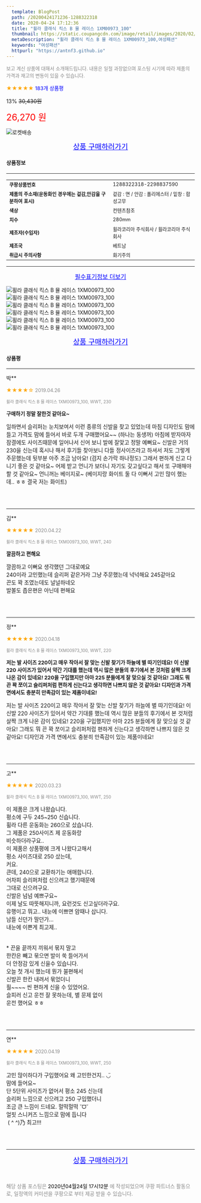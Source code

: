 ```yaml
---
  template: BlogPost
  path: /20200424171236-1288322318
  date: 2020-04-24 17:12:36
  title: "휠라 클래식 킥스 B 뮬 레이스 1XM00973_100"
  thumbnail: https://static.coupangcdn.com/image/retail/images/2020/02/21/12/8/6d1d88e3-ce52-4932-9640-0ba3ba219291.jpg
  metaDescription: "휠라 클래식 킥스 B 뮬 레이스 1XM00973_100,여성패션"
  keywords: "여성패션"
  httpurl: "https://antnf3.github.io"
---
```

  
<span style="color: #888;font-size:0.8rem">보고 계신 상품에 대해서 소개해드립니다.
내용은 일절 과장없으며 포스팅 시기에 따라 제품의 가격과 재고의 변동이 있을 수 있습니다.</span>
  
<span style="color: orange;">★★★★★</span> <span style="color: blue;font-size: 0.85rem;">183개 상품평</span>

<span style="font-size: 0.9rem">13%</span> <span style="font-size: 0.9rem">~~30,430원~~</span>

<span style="color: red;font-size: 1.5rem;">26,270 원</span>

![로켓배송](https://postfiles.pstatic.net/MjAyMDA0MTBfMjcz/MDAxNTg2NDQ1OTAwMDc5.1T-Iy6-X12_V8iyof2OtSqUCu6urPUUOnjG41kbMy_kg.c1eqxaGayJ1XX0TGV24QXbZg9dvQ9C_dYZx39G_Z7Wog.PNG.cigshop2/rocket_logo.png?type=w773)

<p align="center"><a href="http://me2.do/5h7tRnHW" style="font-size: 1.2rem; color: blue;">상품 구매하러가기</a></p>

#### 상품정보

---

|                  |                       |
| ---------------- | --------------------- |
| **<span style="font-size:0.8rem;">쿠팡상품번호</span>** | <span style="font-size:0.8rem;">1288322318-2298837590</span> |
| **<span style="font-size:0.8rem;">제품의 주소재(운동화인 경우에는 겉감,안감을 구분하여 표시)</span>**    | <span style="font-size:0.8rem;">겉감 : 면 / 안감 : 폴리에스터 / 밑창 : 합성고무</span>        |
| **<span style="font-size:0.8rem;">색상</span>**    | <span style="font-size:0.8rem;">컨텐츠참조</span>        |
| **<span style="font-size:0.8rem;">치수</span>**    | <span style="font-size:0.8rem;">280mm</span>        |
| **<span style="font-size:0.8rem;">제조자(수입자)</span>**    | <span style="font-size:0.8rem;">휠라코리아 주식회사 / 휠라코리아 주식회사</span>        |
| **<span style="font-size:0.8rem;">제조국</span>**    | <span style="font-size:0.8rem;">베트남</span>        |
| **<span style="font-size:0.8rem;">취급시 주의사항</span>**    | <span style="font-size:0.8rem;">화기주의</span>        |



---

<p align="center"><a href="http://me2.do/5h7tRnHW" style="font-size: 1rem; color: blue;">필수표기정보 더보기</a></p>

![휠라 클래식 킥스 B 뮬 레이스 1XM00973_100](http://thumbnail7.coupangcdn.com/thumbnails/remote/q89/image/retail/images/225828619873210-7c0d99c5-08cc-4245-89a6-aed8117b4672.jpg)
![휠라 클래식 킥스 B 뮬 레이스 1XM00973_100](http://thumbnail6.coupangcdn.com/thumbnails/remote/q89/image/retail/images/2020/02/21/12/1/6bde921e-87d4-42fc-a36d-f478c8a35ad8.jpg)
![휠라 클래식 킥스 B 뮬 레이스 1XM00973_100](http://thumbnail8.coupangcdn.com/thumbnails/remote/q89/image/retail/images/2020/02/21/12/1/0f2b725c-ca47-4a29-9a09-155375c37429.jpg)
![휠라 클래식 킥스 B 뮬 레이스 1XM00973_100](http://thumbnail6.coupangcdn.com/thumbnails/remote/q89/image/retail/images/2020/02/21/12/9/e64776f5-3fac-4260-8d68-137954bb3576.jpg)
![휠라 클래식 킥스 B 뮬 레이스 1XM00973_100](http://thumbnail6.coupangcdn.com/thumbnails/remote/q89/image/retail/images/2020/02/21/12/8/b9bc5a91-a894-4432-bac7-a9b7043ef8c7.jpg)
![휠라 클래식 킥스 B 뮬 레이스 1XM00973_100](http://thumbnail10.coupangcdn.com/thumbnails/remote/q89/image/retail/images/2020/02/21/12/3/33091387-570a-44a9-9041-425d347f7215.jpg)

<p align="center"><a href="http://me2.do/5h7tRnHW" style="font-size: 1.2rem; color: blue;">상품 구매하러가기</a></p>

#### 상품평
  
---
  
박**
    
<span style="color: orange;">★★★★☆</span> <span style="font-size:0.8rem;color: #888;">2019.04.26</span>
    
<span style="color: #888;font-size:0.7rem">휠라 클래식 킥스 B 뮬 레이스 1XM00973_100, WWT, 230</span>
    
<span style="font-size:0.85rem">**구매하기 정말 잘한것 같아요~**</span>
    
<span style="font-size: 0.9rem;">일하면서 슬리퍼는 눈치보여서 이런 종류의 신발을 찾고 있었는데 마침 디자인도 맘에 들고 가격도 맘에 들어서 바로 두개 구매했어요~~ (하나는 동생꺼) 아침에 받자마자 잠결에도 사이즈때문에 일어나서 신어 보니 발에 잘맞고 정말 예뻐요~ 신발은 거의 230을 신는데 혹시나 해서 후기들 찾아보니 다들 정사이즈라고 하셔서 저도 그렇게 주문했는데 뒷부분 아주 조금 남아요! (검지 손가락 하나정도) 그래서 편하게 신고 다니기 좋은 것 같아요~ 어제 받고 언니가 보더니 자기도 갖고싶다고 해서 또 구매해야 할 것 같아요~ 언니꺼는 베이지로~ (베이지랑 화이트 둘 다 이뻐서 고민 많이 했는데.. ㅎㅎ 결국 저는 화이트)</span>
    
<br>
<br>

---
  
김**
    
<span style="color: orange;">★★★★★</span> <span style="font-size:0.8rem;color: #888;">2020.04.22</span>
    
<span style="color: #888;font-size:0.7rem">휠라 클래식 킥스 B 뮬 레이스 1XM00973_100, WWT, 240</span>
    
<span style="font-size:0.85rem">**깔끔하고 편해요**</span>
    
<span style="font-size: 0.9rem;">깔끔하고 이뻐요 생각했던 그대로예요<br/>240이라 고민했는데 슬리퍼 같은거라 그냥 주문했는데 넉넉해요 245같아요<br/>끈도 꽉 조였는데도 널널하네오<br/>발볼도 좁은편은 아닌데 편해요</span>
    
<br>
<br>

---
  
정**
    
<span style="color: orange;">★★★★★</span> <span style="font-size:0.8rem;color: #888;">2020.04.18</span>
    
<span style="color: #888;font-size:0.7rem">휠라 클래식 킥스 B 뮬 레이스 1XM00973_100, WWT, 220</span>
    
<span style="font-size:0.85rem">**저는 발 사이즈 220이고 매우 작아서 잘 맞는 신발 찾기가 하늘에 별 따기인데요! 이 신발 220 사이즈가 있어서 약간 기대를 했는데 역시 많은 분들의 후기에서 본 것처럼 살짝 크게 나온 감이 있네요! 220을 구입했지만 아마 225 분들에게 잘 맞으실 것 같아요! 그래도 뭐 끈 꽉 쪼이고 슬리퍼처럼 편하게 신는다고 생각하면 나쁘지 않은 것 같아요! 디자인과 가격 면에서도 충분히 만족감이 있는 제품이네요!**</span>
    
<span style="font-size: 0.9rem;">저는 발 사이즈 220이고 매우 작아서 잘 맞는 신발 찾기가 하늘에 별 따기인데요! 이 신발 220 사이즈가 있어서 약간 기대를 했는데 역시 많은 분들의 후기에서 본 것처럼 살짝 크게 나온 감이 있네요! 220을 구입했지만 아마 225 분들에게 잘 맞으실 것 같아요! 그래도 뭐 끈 꽉 쪼이고 슬리퍼처럼 편하게 신는다고 생각하면 나쁘지 않은 것 같아요! 디자인과 가격 면에서도 충분히 만족감이 있는 제품이네요!</span>
    
<br>
<br>

---
  
고**
    
<span style="color: orange;">★★★★★</span> <span style="font-size:0.8rem;color: #888;">2020.03.23</span>
    
<span style="color: #888;font-size:0.7rem">휠라 클래식 킥스 B 뮬 레이스 1XM00973_100, WWT, 250</span>
    

    
<span style="font-size: 0.9rem;">이 제품은 크게 나왔습니다.<br/>평소에 구두 245~250 신습니다.<br/>휠라 다른 운동화는 260으로 샀습니다.<br/>그 제품은 250사이즈 제 운동화랑<br/>비슷하더라구요..<br/>이 제품은 상품평에 크게 나왔다고해서<br/>평소 사이즈대로 250 샀는데,<br/>커요.<br/>큰데, 240으로 교환하기는 애매합니다.<br/>어차피 슬리퍼처럼 신으려고 했기때문에<br/>그대로 신으려구요.<br/>신발은 넘넘 예쁘구요~<br/>이제 날도 따뜻해지니까, 요런것도 신고싶더라구요.<br/>유행이고 뭐고.. 내눈에 이쁘면 암때나 삽니다.<br/>남들 신던가 말던가...<br/>내눈에 이쁜게 최고제..<br/><br/><br/>* 끈을 끝까지 끼워서 묶지 말고 <br/>한칸은 빼고 묶으면 발이 쑥 들어가서<br/>더 안정감 있게 신을수 있습니다. <br/>오늘 첫 개시 했는데 뭔가 불편해서<br/>신발끈 한칸 내려서 묶었더니 <br/>훨~~~~ 씬 편하게 신을 수 있었어요. <br/>슬피러 신고 운전 잘 못하는데, 별 문제 없이<br/>운전 했어요 ㅎㅎ</span>
    
<br>
<br>

---
  
연**
    
<span style="color: orange;">★★★★★</span> <span style="font-size:0.8rem;color: #888;">2020.04.19</span>
    
<span style="color: #888;font-size:0.7rem">휠라 클래식 킥스 B 뮬 레이스 1XM00973_100, WWT, 250</span>
    

    
<span style="font-size: 0.9rem;">고민 많이하다가 구입했어요 왜 고민한건지.. ◡̈ <br/>맘에 들어요~<br/>단 5단위 사이즈가 없어서 평소 245 신는데<br/>슬리퍼 느낌으로 신으려고 250 구입했더니 <br/>조금 큰 느낌이 드네요. 헐떡헐떡 ˘ᗜ˘ <br/>얼핏 스니커즈 느낌으로 맘에 듭니다<br/> (  ^ ^)乃 최고!!!</span>
    
<br>
<br>


  
---
  
<p align="center"><a href="http://me2.do/5h7tRnHW" style="font-size: 1.2rem; color: blue;">상품 구매하러가기</a></p>
  
<br>
  
<span style="font-size: 0.85rem; color: #888;">해당 상품 포스팅은 <span style="color: #000;"> 2020년04월24일 17시12분 </span> 에 작성되었으며 쿠팡 파트너스 활동으로, 일정액의 커미션을 쿠팡으로 부터 제공 받을 수 있습니다.</span>